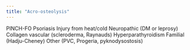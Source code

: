 ```yaml
---
title: "Acro-osteolysis"
---
```

PINCH-FO
Psoriasis
Injury from heat/cold
Neuropathic (DM or leprosy)
Collagen vascular (scleroderma, Raynauds)
Hyperparathyroidism
Familial (Hadju-Cheney)
Other (PVC, Progeria, pyknodysostosis)

